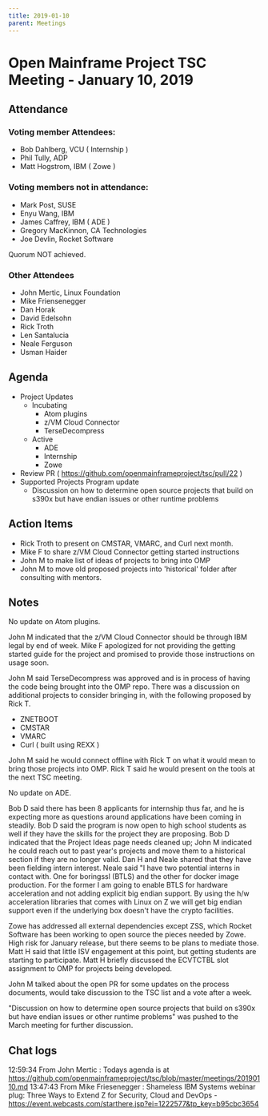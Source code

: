 ```yaml
---
title: 2019-01-10
parent: Meetings
---
```

# Open Mainframe Project TSC Meeting - January 10, 2019

## Attendance

### Voting member Attendees:

* Bob Dahlberg, VCU ( Internship )
* Phil Tully, ADP
* Matt Hogstrom, IBM ( Zowe )

### Voting members not in attendance:

* Mark Post, SUSE
* Enyu Wang, IBM
* James Caffrey, IBM ( ADE )
* Gregory MacKinnon, CA Technologies
* Joe Devlin, Rocket Software

Quorum NOT achieved.

### Other Attendees

* John Mertic, Linux Foundation
* Mike Friensenegger
* Dan Horak
* David Edelsohn
* Rick Troth
* Len Santalucia
* Neale Ferguson
* Usman Haider

## Agenda

* Project Updates
  * Incubating
    * Atom plugins
    * z/VM Cloud Connector
    * TerseDecompress
  * Active
    * ADE
    * Internship
    * Zowe
* Review PR ( https://github.com/openmainframeproject/tsc/pull/22 )
* Supported Projects Program update
  * Discussion on how to determine open source projects that build on s390x but have endian issues or other runtime problems

## Action Items

* Rick Troth to present on CMSTAR, VMARC, and Curl next month.
* Mike F to share z/VM Cloud Connector getting started instructions
* John M to make list of ideas of projects to bring into OMP
* John M to move old proposed projects into 'historical' folder after consulting with mentors.

## Notes

No update on Atom plugins.

John M indicated that the z/VM Cloud Connector should be through IBM legal by end of week. Mike F apologized for not providing the getting started guide for the project and promised to provide those instructions on usage soon.

John M said TerseDecompress was approved and is in process of having the code being brought into the OMP repo. There was a discussion on additional projects to consider bringing in, with the following proposed by Rick T.

- ZNETBOOT
- CMSTAR
- VMARC
- Curl ( built using REXX )

John M said he would connect offline with Rick T on what it would mean to bring those projects into OMP. Rick T said he would present on the tools at the next TSC meeting.

No update on ADE.

Bob D said there has been 8 applicants for internship thus far, and he is expecting more as questions around applications have been coming in steadily. Bob D said the program is now open to high school students as well if they have the skills for the project they are proposing. Bob D indicated that the Project Ideas page needs cleaned up; John M indicated he could reach out to past year's projects and move them to a historical section if they are no longer valid. Dan H and Neale shared that they have been fielding intern interest. Neale said "I have two potential interns in contact with. One for boringssl (BTLS) and the other for docker image production. For the former I am going to enable BTLS for hardware acceleration and not adding explicit big endian support. By using the h/w acceleration libraries that comes with Linux on Z we will get big endian support even if the underlying box doesn't have the crypto facilities.

Zowe has addressed all external dependencies except ZSS, which Rocket Software has been working to open source the pieces needed by Zowe. High risk for January release, but there seems to be plans to mediate those. Matt H said that little ISV engagement at this point, but getting students are starting to participate. Matt H briefly discussed the ECVTCTBL slot assignment to OMP for projects being developed.

John M talked about the open PR for some updates on the process documents, would take discussion to the TSC list and a vote after a week.

"Discussion on how to determine open source projects that build on s390x but have endian issues or other runtime problems" was pushed to the March meeting for further discussion.

## Chat logs

12:59:34	 From John Mertic : Todays agenda is at https://github.com/openmainframeproject/tsc/blob/master/meetings/20190110.md
13:47:43	 From Mike Friesenegger : Shameless IBM Systems webinar plug:  Three Ways to Extend Z for Security, Cloud and DevOps - https://event.webcasts.com/starthere.jsp?ei=1222577&tp_key=b95cbc3654

